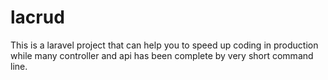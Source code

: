 # lacrud
This is a laravel project that can help you to speed up coding in production while many controller and api has been complete by very short command line.
